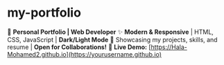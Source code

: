 # my-portfolio
🚀 **Personal Portfolio | Web Developer**   ✨ **Modern &amp; Responsive** | HTML, CSS, JavaScript | **Dark/Light Mode**   📂 Showcasing my projects, skills, and resume | **Open for Collaborations!**   🔗 **Live Demo:** [https://Hala-Mohamed2.github.io](https://yourusername.github.io)  

